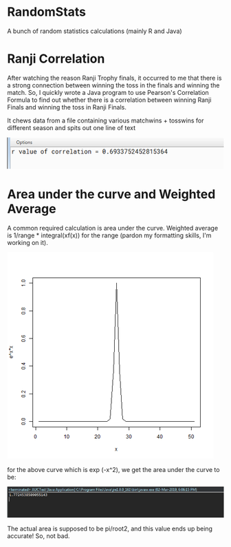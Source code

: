 # RandomStats
A bunch of random statistics calculations (mainly R and Java)

# Ranji Correlation

After watching the reason Ranji Trophy finals, it occurred to me that there is a strong connection between winning the toss in the finals and winning the match. So, I quickly wrote a Java program to use Pearson's Correlation Formula to find out whether there is a correlation between winning Ranji Finals and winning the toss in Ranji Finals.

It chews data from a file containing various matchwins + tosswins for different season and spits out one line of text

![alt text](https://raw.githubusercontent.com/pranay-venkatesh/RandomStats/master/RanjiCorrelationData/rValueScreenshot.png)


# Area under the curve and Weighted Average

A common required calculation is area under the curve. Weighted average is 1/range * integral(xf(x)) for the range (pardon my formatting skills, I'm working on it).

![alt-text](https://raw.githubusercontent.com/pranay-venkatesh/RandomStats/master/AUC/epowx.png)

for the above curve which is exp (-x^2), we get the area under the curve to be:

![alt-text](https://raw.githubusercontent.com/pranay-venkatesh/RandomStats/master/AUC/Output1.png)

The actual area is supposed to be pi/root2, and this value ends up being accurate! So, not bad.
